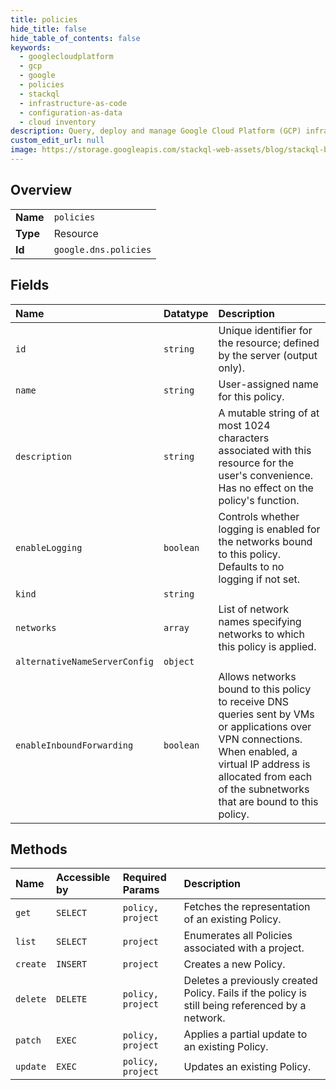 ```yaml
---
title: policies
hide_title: false
hide_table_of_contents: false
keywords:
  - googlecloudplatform
  - gcp
  - google
  - policies
  - stackql
  - infrastructure-as-code
  - configuration-as-data
  - cloud inventory
description: Query, deploy and manage Google Cloud Platform (GCP) infrastructure and resources using SQL
custom_edit_url: null
image: https://storage.googleapis.com/stackql-web-assets/blog/stackql-blog-post-featured-image.png
---
```

  
    

## Overview
<table><tbody>
<tr><td><b>Name</b></td><td><code>policies</code></td></tr>
<tr><td><b>Type</b></td><td>Resource</td></tr>
<tr><td><b>Id</b></td><td><code>google.dns.policies</code></td></tr>
</tbody></table>

## Fields
| Name | Datatype | Description |
|:-----|:---------|:------------|
| `id` | `string` | Unique identifier for the resource; defined by the server (output only). |
| `name` | `string` | User-assigned name for this policy. |
| `description` | `string` | A mutable string of at most 1024 characters associated with this resource for the user's convenience. Has no effect on the policy's function. |
| `enableLogging` | `boolean` | Controls whether logging is enabled for the networks bound to this policy. Defaults to no logging if not set. |
| `kind` | `string` |  |
| `networks` | `array` | List of network names specifying networks to which this policy is applied. |
| `alternativeNameServerConfig` | `object` |  |
| `enableInboundForwarding` | `boolean` | Allows networks bound to this policy to receive DNS queries sent by VMs or applications over VPN connections. When enabled, a virtual IP address is allocated from each of the subnetworks that are bound to this policy. |
## Methods
| Name | Accessible by | Required Params | Description |
|:-----|:--------------|:----------------|:------------|
| `get` | `SELECT` | `policy, project` | Fetches the representation of an existing Policy. |
| `list` | `SELECT` | `project` | Enumerates all Policies associated with a project. |
| `create` | `INSERT` | `project` | Creates a new Policy. |
| `delete` | `DELETE` | `policy, project` | Deletes a previously created Policy. Fails if the policy is still being referenced by a network. |
| `patch` | `EXEC` | `policy, project` | Applies a partial update to an existing Policy. |
| `update` | `EXEC` | `policy, project` | Updates an existing Policy. |
